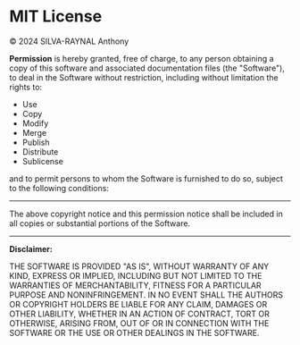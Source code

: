 # MIT License

© 2024 SILVA-RAYNAL Anthony

**Permission** is hereby granted, free of charge, to any person obtaining a copy of this software and associated documentation files (the "Software"), to deal in the Software without restriction, including without limitation the rights to:

- Use
- Copy
- Modify
- Merge
- Publish
- Distribute
- Sublicense

and to permit persons to whom the Software is furnished to do so, subject to the following conditions:

---

The above copyright notice and this permission notice shall be included in
all copies or substantial portions of the Software.

---

**Disclaimer:**

THE SOFTWARE IS PROVIDED "AS IS", WITHOUT WARRANTY OF ANY KIND, EXPRESS OR
IMPLIED, INCLUDING BUT NOT LIMITED TO THE WARRANTIES OF MERCHANTABILITY,
FITNESS FOR A PARTICULAR PURPOSE AND NONINFRINGEMENT. IN NO EVENT SHALL THE
AUTHORS OR COPYRIGHT HOLDERS BE LIABLE FOR ANY CLAIM, DAMAGES OR OTHER
LIABILITY, WHETHER IN AN ACTION OF CONTRACT, TORT OR OTHERWISE, ARISING FROM,
OUT OF OR IN CONNECTION WITH THE SOFTWARE OR THE USE OR OTHER DEALINGS IN
THE SOFTWARE.
